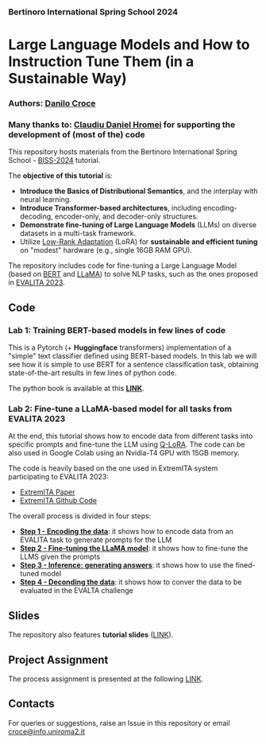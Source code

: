 ### Bertinoro International Spring School 2024

# Large Language Models and How to Instruction Tune Them (in a Sustainable Way)

### **Authors**: [Danilo Croce](https://scholar.google.it/citations?user=dXewdYAAAAAJ&hl=it) 

### Many thanks to: [Claudiu Daniel Hromei](https://scholar.google.it/citations?user=YQRKKFoAAAAJ&hl=it) for supporting the development of (most of the) code

This repository hosts materials from the Bertinoro International Spring School - [BISS-2024](https://cs.unibo.it/projects/BISS/2024/) tutorial.

The **objective of this tutorial** is:

* **Introduce the Basics of Distributional Semantics**, and the interplay with neural learning.
* **Introduce Transformer-based architectures**, including encoding-decoding, encoder-only, and decoder-only structures.
* **Demonstrate fine-tuning of Large Language Models** (LLMs) on diverse datasets in a multi-task framework.
* Utilize [Low-Rank Adaptation](https://arxiv.org/abs/2106.09685) (LoRA) for **sustainable and efficient tuning** on "modest" hardware (e.g., single 16GB RAM GPU).



The repository includes code for fine-tuning a Large Language Model (based on [BERT](https://huggingface.co/docs/transformers/model_doc/bert) and [LLaMA](https://ai.meta.com/blog/large-language-model-llama-meta-ai/)) to solve NLP tasks, such as the ones proposed in [EVALITA 2023](https://www.evalita.it/campaigns/evalita-2023/). 


## Code

### Lab 1: Training BERT-based models in few lines of code

This is a Pytorch (+ **Huggingface** transformers) implementation of a "simple" text classifier defined using BERT-based models. 
In this lab we will see how it is simple to use BERT for a sentence classification task, obtaining state-of-the-art results in few lines of python code.

The python book is available at this [**LINK**](BISS-2024_LAB-1_Training_BERT_based_models_in_few_lines_of_code.ipynb).

### Lab 2: Fine-tune a LLaMA-based model for all tasks from EVALITA 2023

At the end, this tutorial shows how to encode data from different tasks into specific prompts and fine-tune the LLM using [Q-LoRA](https://arxiv.org/abs/2305.14314). The code can be also used in Google Colab using an Nvidia-T4 GPU with 15GB memory.

The code is heavily based on the one used in ExtremITA system participating to EVALITA 2023:

* [ExtremITA Paper](https://ceur-ws.org/Vol-3473/paper13.pdf)
* [ExtremITA Github Code](https://github.com/crux82/ExtremITA)


The overall process is divided in four steps:

* [**Step 1 - Encoding the data**](BISS-2024_LAB-2.1_ExtremITA_data_encoder.ipynb): it shows how to encode data from an EVALITA task to generate prompts for the LLM
* [**Step 2 - Fine-tuning the LLaMA model**](BISS-2024_LAB-2.2_ExtremITA_train.ipynb): it shows how to fine-tune the LLMS given the prompts 
* [**Step 3 - Inference: generating answers**](BISS-2024_LAB-2.3_ExtremITA_inference.ipynb): it shows how to use the fined-tuned model
* [**Step 4 - Deconding the data**](BISS-2024_LAB-2.4_ExtremITA_data_decoder.ipynb): it shows how to conver the data to be evaluated in the EVALTA challenge

## Slides

The repository also features **tutorial slides** ([LINK](BISS_2024_slides.pdf)).

## Project Assignment

The process assignment is presented at the following [LINK](project_assignment/README.md).

## Contacts

For queries or suggestions, raise an Issue in this repository or email  [croce@info.uniroma2.it](mailto:croce@info.uniroma2.it)


